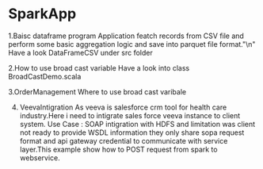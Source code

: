 # SparkApp
1.Baisc dataframe program
  Application featch records from CSV file and perform some basic aggregation logic and save into parquet file format."\n"
   Have a look DataFrameCSV under src folder 

2.How to  use broad cast variable
 Have a look into class BroadCastDemo.scala 
 
3.OrderManagement
 Where to use broad cast varibale
 
 4. VeevaIntigration
    As veeva is salesforce  crm tool for health care industry.Here i need to intigrate sales force veeva instance to client system.
    Use Case : SOAP intigration with HDFS and limitation was client not ready to provide WSDL information they only share sopa request format and api gateway credential to communicate with service layer.This example show how to POST request from spark to webservice.
    
    
